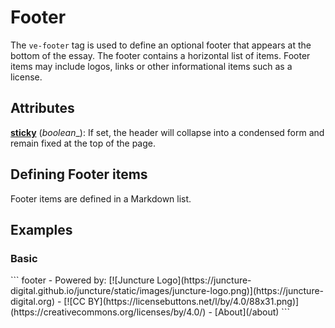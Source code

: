 <style> 
    .markdown-section h2 ~ p > strong > a { color: crimson; font-size: 110%; text-decoration: none; }
    .markdown-section table { 
        margin-left:3rem; 
        width: calc(100% - 6rem); 
        border:1px solid #555;
    }
    .markdown-section td, .markdown-section th {
        border:1px solid #555;
        padding: 8px;
        line-height: 1.2;
    }
    .markdown-section th {
        background-color:#E2F0F7;
        font-weight:bold !important;
        text-align:center !important;
    }
</style>

# Footer

The `ve-footer` tag is used to define an optional footer that appears at the bottom of the essay.  The footer contains a horizontal list of items.  Footer items may include logos, links or other informational items such as a license.

## Attributes

**[sticky](#sticky-footer)** (_boolean__):  If set, the header will collapse into a condensed form and remain fixed at the top of the page.

## Defining Footer items

Footer items are defined in a Markdown list.

## Examples

### Basic

<ve-snippet collapsible label="Footer with linked image, license badge, and About page link">
    ```
    footer
    - Powered by: [![Juncture Logo](https://juncture-digital.github.io/juncture/static/images/juncture-logo.png)](https://juncture-digital.org)
    - [![CC BY](https://licensebuttons.net/l/by/4.0/88x31.png)](https://creativecommons.org/licenses/by/4.0/)
    - [About](/about)
    ```
</ve-snippet>